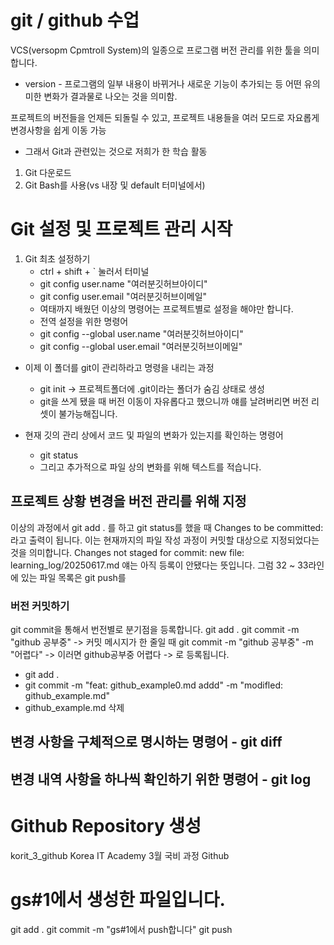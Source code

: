 # git / github 수업
VCS(versopm Cpmtroll System)의 일종으로 프로그램 버전 관리를 위한 툴을 의미합니다.
* version - 프로그램의 일부 내용이 바뀌거나 새로운 기능이 추가되는 등 어떤 유의미한 변화가 결과물로 나오는 것을 의미함.

프로젝트의 버전들을 언제든 되돌릴 수 있고, 프로젝트 내용들을 여러 모드로 자요롭게 변경사항을 쉽게 이동 가능
- 그래서 Git과 관련있는 것으로 저희가 한 학습 활동
1. Git 다운로드
2. Git Bash를 사용(vs 내장 및 default 터미널에서)

# Git 설정 및 프로젝트 관리 시작
1. Git 최초 설정하기
    - ctrl + shift + ` 눌러서 터미널
    - git config user.name "여러분깃허브아이디"
    - git config user.email "여러분깃허브이메일"
    - 여태까지 배웠던 이상의 명령어는 프로젝트별로 설정을 해야만 합니다.
    - 전역 설정을 위한 명령어 
    - git config --global user.name "여러분깃허브아이디"
    - git config --global user.email "여러분깃허브이메일"

 - 이제 이 폴더를 git이 관리하라고 명령을 내리는 과정
    - git init -> 프로젝트폴더에 .git이라는 폴더가 숨김 상태로 생성
    - git을 쓰게 됐을 때 버전 이동이 자유롭다고 했으니까 얘를 날려버리면 버전 리셋이 불가능해집니다.

 - 현재 깃의 관리 상에서 코드 및 파일의 변화가 있는지를 확인하는 명령어
    - git status
    - 그리고 추가적으로 파일 상의 변화를 위해 텍스트를 적습니다.

## 프로젝트 상황 변경을 버전 관리를 위해 지정
이상의 과정에서 git add . 를 하고 git status를 했을 때
Changes to be committed:
라고 출력이 됩니다. 이는 현재까지의 파일 작성 과정이 커밋할 대상으로 지정되었다는 것을 의미합니다.
Changes not staged for commit:
  new file:   learning_log/20250617.md
얘는 아직 등록이 안됐다는 뜻입니다.
그럼 32 ~ 33라인에 있는 파일 목록은 git push를

### 버전 커밋하기
git commit을 통해서 번전별로 분기점을 등록합니다.
git add .
git commit -m "github 공부중"       -> 커밋 메시지가 한 줄일 때
git commit -m "github 공부중" -m "어렵다" -> 이러면
   github공부중
   어렵다      -> 로 등록됩니다.

- git add .
- git commit -m "feat: github_example0.md addd" -m "modifled: github_example.md"
- github_example.md 삭제

## 변경 사항을 구체적으로 명시하는 명령어 - git diff
## 변경 내역 사항을 하나씩 확인하기 위한 명령어 - git log

# Github Repository 생성
korit_3_github
Korea IT Academy 3월 국비 과정 Github

# gs#1에서 생성한 파일입니다.
git add .
git commit -m "gs#1에서 push합니다"
git push